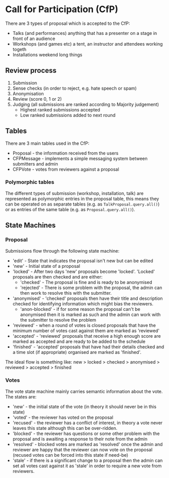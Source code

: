 # Call for Participation (CfP) #
There are 3 types of proposal which is accepted to the CfP:

* Talks (and performances) anything that has a presenter on a stage in front of an audience
* Workshops (and games etc) a tent, an instructor and attendees working togeth
* Installations weekend long things

## Review process ##

1. Submission
2. Sense checks (in order to reject, e.g. hate speech or spam)
3. Anonymisation
4. Review (score 0, 1 or 2)
5. Judging (all submissions are ranked according to Majority judgement)
    * Highest ranked submissions accepted
    * Low ranked submissions added to next round

## Tables ##

There are 3 main tables used in the CfP:

* Proposal - the information received from the users
* CFPMessage - implements a simple messaging system between submitters and admin
* CFPVote - votes from reviewers against a proposal

### Polymorphic tables ###

The different types of submission (workshop, installation, talk) are represented as polymorphic entries in the proposal table, this means they can be operated on as separate tables (e.g. as `TalkProposal.query.all()`) or as entries of the same table (e.g. as `Proposal.query.all()`).

## State Machines ##

### Proposal ###
Submissions flow through the following state machine:

* 'edit' - State that indicates the proposal isn't new but can be edited
* 'new' - Initial state of a proposal
* 'locked' - After two days 'new' proposals become 'locked'. 'Locked' proposals are then checked and are either:
    * 'checked' - The proposal is fine and is ready to be anonymised
    * 'rejected' - There is some problem with the proposal, the admin can then work to resolve this with the submitter.
* 'anonymised' - 'checked' proposals then have their title and description checked for identifying information which might bias the reviewers.
    * 'anon-blocked' - if for some reason the proposal can't be anonymised then it is marked as such and the admin can work with the submitter to resolve the problem
* 'reviewed' - when a round of votes is closed proposals that have the minimum number of votes cast against them are marked as 'reviewed'
* 'accepted' - 'reviewed' proposals that receive a high enough score are marked as accepted and are ready to be added to the schedule
* 'finished' - 'accepted' proposals that have had their details checked and a time slot (if appropriate) organised are marked as 'finished'.

The ideal flow is something like:
new > locked > checked > anonymised > reviewed > accepted > finished

### Votes ###

The vote state machine mainly carries semantic information about the vote. The states are:

* 'new' - the initial state of the vote (in theory it should never be in this state)
* 'voted' - the reviewer has voted on the proposal
* 'recused' - the reviewer has a conflict of interest, in theory a vote never leaves this state although this can be over-ridden.
* 'blocked' - the reviewer has questions or some other problem with the proposal and is awaiting a response to their note from the admin
* 'resolved' - blocked votes are marked as 'resolved' once the admin and reviewer are happy that the reviewer can now vote on the proposal (recused votes can be forced into this state if need-be)
* 'stale' - if there is a significant change to a proposal then the admin can set all votes cast against it as 'stale' in order to require a new vote from reviewers.




